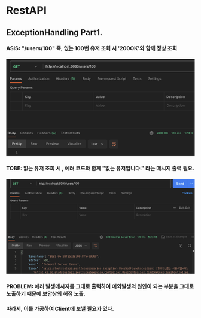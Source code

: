 # RestAPI

## ExceptionHandling Part1.
#### ASIS: "/users/100" 즉, 없는 100번 유저 조회 시 '200OK'와 함께 정상 조회
![img.png](img.png)
#### TOBE: 없는 유저 조회 시 , 에러 코드와 함께 "없는 유저입니다." 라는 메시지 출력 필요.
![img_1.png](img_1.png)
#### PROBLEM: 에러 발생메시지를 그대로 출력하여 예외발생의 원인이 되는 부분을 그대로 노출하기 때문에 보안상의 허점 노출.
####        따라서, 이를 가공하여 Client에 보낼 필요가 있다.